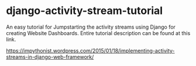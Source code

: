 # django-activity-stream-tutorial
An easy tutorial for Jumpstarting the activity streams using Django for creating Website Dashboards. 
Entire tutorial description can be found at this link.

https://impythonist.wordpress.com/2015/01/18/implementing-activity-streams-in-django-web-framework/
